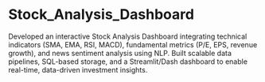 # Stock_Analysis_Dashboard
Developed an interactive Stock Analysis Dashboard integrating technical indicators (SMA, EMA, RSI, MACD), fundamental metrics (P/E, EPS, revenue growth), and news sentiment analysis using NLP. Built scalable data pipelines, SQL-based storage, and a Streamlit/Dash dashboard to enable real-time, data-driven investment insights.
